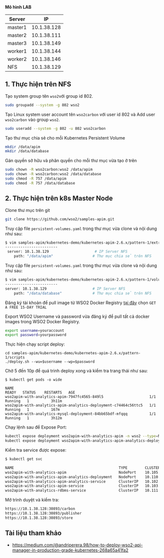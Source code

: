 **Mô hình LAB**

|Server|IP|
|------|--|
|master1|10.1.38.128|
|master2|10.1.38.111|
|master3|10.1.38.149|
|worker1|10.1.38.144|
|worker2|10.1.38.146|
|NFS|10.1.38.129|

## 1. Thực hiện trên NFS
Tạo system group tên `wso2`với group id 802.
```sh
sudo groupadd --system -g 802 wso2
```
Tạo Linux system user account tên `wso2carbon` với user id 802 và Add user `wso2carbon` vào group `wso2`.
```sh
sudo useradd --system -g 802 -u 802 wso2carbon
```
Tạo thư mục chia sẻ cho mỗi Kubernetes Persistent Volume
```sh
mkdir /data/apim
mkdir /data/database
```
Gán quyền sở hữu và phân quyền cho mỗi thư mục vừa tạo ở trên
```sh
sudo chown -R wso2carbon:wso2 /data/apim
sudo chown -R wso2carbon:wso2 /data/database
sudo chmod -R 757 /data/apim
sudo chmod -R 757 /data/database
```
## 2. Thực hiện trên k8s Master Node
Clone thư mục trên git
```sh
git clone https://github.com/wso2/samples-apim.git
```
Truy cập file `persistent-volumes.yaml` trong thư mục vừa clone và nội dung như sau:
```sh
$ vim samples-apim/kubernetes-demo/kubernetes-apim-2.6.x/pattern-1/extras/rdbms/volumes/persistent-volumes.yaml`
------------------------
 server: 10.1.38.129                     # IP Server NFS
    path: "/data/apim"                  # Thư mục chia sẻ trên NFS
```
Truy cập file `persistent-volumes.yaml` trong thư mục vừa clone và nội dung như sau:
```sh
$ vim samples-apim/kubernetes-demo/kubernetes-apim-2.6.x/pattern-1/volumes/persistent-volumes.yaml
------------------------
server: 10.1.38.129                     # IP Server NFS
    path: "/data/database"              # Thư mục chia sẻ trên NFS
```
Đăng ký tài khoản để pull image từ WSO2 Docker Registry [tại đây](https://wso2.com/subscription) chọn `GET A FREE 15-DAY TRIAL`

Export WSO2 Username và password vừa đăng ký để pull tất cả docker images trong WSO2 Docker Registry.
```sh
export username=youraccount
export password=yourpassword
```
Thực hiện chạy script deploy:
```
cd samples-apim/kubernetes-demo/kubernetes-apim-2.6.x/pattern-1/scripts
./deploy.sh --wu=$username --wp=$password
````
Chờ 5 đến 10p để quá trinh deploy xong và kiểm tra trang thái như sau:
```
$ kubectl get pods -o wide

NAME                                                              READY   STATUS    RESTARTS   AGE
wso2apim-with-analytics-apim-7947fc4565-849l5                     1/1     Running   1          3h11m
wso2apim-with-analytics-apim-analytics-deployment-c74464c56ttc5   1/1     Running   1          167m
wso2apim-with-analytics-mysql-deployment-84bb65bdf-mfqqq          1/1     Running   1          3h12m
```
Chạy lệnh sau để Expose Port:
```sh
kubectl expose deployment wso2apim-with-analytics-apim -n wso2 --type=NodePort
kubectl expose deployment wso2apim-with-analytics-apim-analytics-deployment -n wso2 --type=NodePort
```
Kiểm tra service được expose:
```sh
$ kubectl get svc

NAME                                                TYPE        CLUSTER-IP       EXTERNAL-IP   PORT(S)                                                                                                                                  AGE
wso2apim-with-analytics-apim                        NodePort    10.105.107.141   <none>        8280:30356/TCP,8243:30029/TCP,9763:30324/TCP,9443:30893/TCP,5672:31879/TCP,9711:30444/TCP,9611:31929/TCP,7711:32128/TCP,7611:30101/TCP   157m
wso2apim-with-analytics-apim-analytics-deployment   NodePort    10.110.44.182    <none>        9764:32255/TCP,9444:31322/TCP,7612:30022/TCP,7712:31326/TCP,9091:30293/TCP,7071:30357/TCP,7444:31093/TCP                                 157m
wso2apim-with-analytics-apim-analytics-service      ClusterIP   10.102.228.226   <none>        7612/TCP,7712/TCP,9444/TCP,9091/TCP,7071/TCP,7444/TCP                                                                                    3h14m
wso2apim-with-analytics-apim-service                ClusterIP   10.103.65.35     <none>        8280/TCP,8243/TCP,9763/TCP,9443/TCP                                                                                                      3h14m
wso2apim-with-analytics-rdbms-service               ClusterIP   10.111.95.98     <none>        3306/TCP                                                                                                                                 3h14m
```
Mở trình duyệt và kiểm tra:
```sh
https://10.1.38.128:30893/carbon
https://10.1.38.128:30893/publisher
https://10.1.38.128:30893/store
```
## Tài liệu tham khảo
- https://medium.com/@andriperera.98/how-to-deploy-wso2-api-manager-in-production-grade-kubernetes-268a65a41fa2
